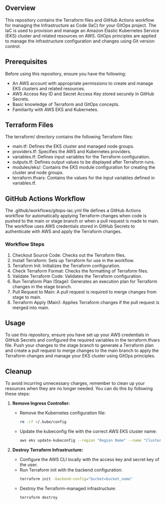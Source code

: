 ## Overview

This repository contains the Terraform files and GitHub Actions workflow for managing the Infrastructure as Code (IaC) for your GitOps project. The IaC is used to provision and manage an Amazon Elastic Kubernetes Service (EKS) cluster and related resources on AWS. GitOps principles are applied to manage the infrastructure configuration and changes using Git version control.

## Prerequisites

Before using this repository, ensure you have the following:

- An AWS account with appropriate permissions to create and manage EKS clusters and related resources.
- AWS Access Key ID and Secret Access Key stored securely in GitHub Secrets.
- Basic knowledge of Terraform and GitOps concepts.
- Familiarity with AWS EKS and Kubernetes.

## Terraform Files

The terraform/ directory contains the following Terraform files:

- main.tf: Defines the EKS cluster and managed node groups.
- providers.tf: Specifies the AWS and Kubernetes providers.
- variables.tf: Defines input variables for the Terraform configuration.
- outputs.tf: Defines output values to be displayed after Terraform runs.
- modules/eks/: Contains the EKS module configuration for creating the cluster and node groups.
- terraform.tfvars: Contains the values for the input variables defined in variables.tf.

## GitHub Actions Workflow

The .github/workflows/gitops-iac.yml file defines a GitHub Actions workflow for automatically applying Terraform changes when code is pushed to the main or stage branch or when a pull request is made to main. The workflow uses AWS credentials stored in GitHub Secrets to authenticate with AWS and apply the Terraform changes.

### Workflow Steps

1. Checkout Source Code: Checks out the Terraform files.
2. Install Terraform: Sets up Terraform for use in the workflow.
3. Terraform Init: Initializes the Terraform configuration.
4. Check Terraform Format: Checks the formatting of Terraform files.
5. Validate Terraform Code: Validates the Terraform configuration.
6. Run Terraform Plan (Stage): Generates an execution plan for Terraform changes in the stage branch.
7. Pull Request to Main: A pull request is required to merge changes from stage to main.
8. Terraform Apply (Main): Applies Terraform changes if the pull request is merged into main.


## Usage

To use this repository, ensure you have set up your AWS credentials in GitHub Secrets and configured the required variables in the terraform.tfvars file. Push your changes to the stage branch to generate a Terraform plan and create a pull request to merge changes to the main branch to apply the Terraform changes and manage your EKS cluster using GitOps principles.

## Cleanup

To avoid incurring unnecessary charges, remember to clean up your resources when they are no longer needed. You can do this by following these steps:

1. **Remove Ingress Controller:**

    - Remove the Kubernetes configuration file:

        ```sh
        rm -rf ~/.kube/config
        ```
    - Update the kubeconfig file with the correct AWS EKS cluster name:

        ```sh
        aws eks update-kubeconfig --region "Region Name" --name "Cluster_Name"
        ```

2. **Destroy Terraform Infrastructure:**

    - Configure the AWS CLI locally with the access key and secret key of the user.
    - Run Terraform init with the backend configuration:
        ```sh
        terraform init -backend-config="bucket=bucket_name"
        ```
    - Destroy the Terraform-managed infrastructure:
        ```sh
        terraform destroy
        ```
